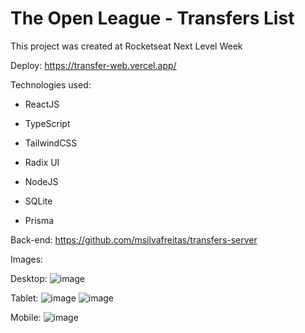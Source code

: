 # The Open League - Transfers List

This project was created at Rocketseat Next Level Week

Deploy: https://transfer-web.vercel.app/

Technologies used:

- ReactJS

- TypeScript

- TailwindCSS

- Radix UI

- NodeJS

- SQLite

- Prisma

Back-end: https://github.com/msilvafreitas/transfers-server

Images:

Desktop:
![image](https://user-images.githubusercontent.com/108239154/191606396-515b6a83-f5fb-4a86-b1e7-f58367a000b8.png)


Tablet:
![image](https://user-images.githubusercontent.com/108239154/191606430-8a6434ca-4142-4bb9-bdb4-561ad1989954.png)
![image](https://user-images.githubusercontent.com/108239154/191606477-9f8c20f7-2113-4f84-ae9c-b038772fc3c3.png)



Mobile:
![image](https://user-images.githubusercontent.com/108239154/191606559-19a8b7ff-f798-4e79-a119-5f9ebd0aad36.png)


